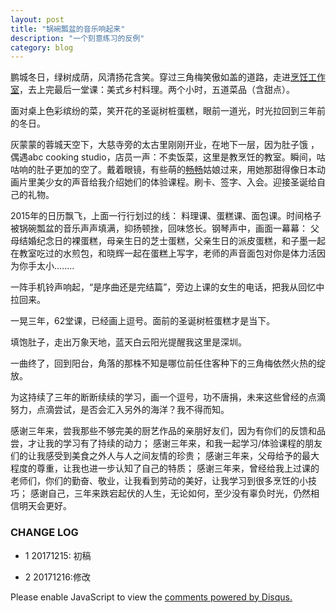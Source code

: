 ```yaml
---
layout: post
title: "锅碗瓢盆的音乐响起来"
description: "一个刻意练习的反例"
category: blog
---
```


鹏城冬日，绿树成荫，风清扬花含笑。穿过三角梅笑傲如盖的道路，走进[烹饪工作室](http://www.abc-cooking.com.cn/)，去上完最后一堂课：美式乡村料理。两个小时，五道菜品（含甜点）。

面对桌上色彩缤纷的菜，笑开花的圣诞树桩蛋糕，眼前一道光，时光拉回到三年前的冬日。

灰蒙蒙的蓉城天空下，大慈寺旁的太古里刚刚开业，在地下一层，因为肚子饿 ，偶遇abc cooking studio，店员一声：不卖饭菜，这里是教烹饪的教室。瞬间，咕咕响的肚子更加的空了。戴着眼镜，有些萌的[畅畅](https://site.douban.com/changxiaopo/)姑娘过来，用她那甜得像日本动画片里美少女的声音给我介绍她们的体验课程。刷卡、签字、入会。迎接圣诞给自己的礼物。


2015年的日历飘飞，上面一行行划过的线： 料理课、蛋糕课、面包课。时间格子被锅碗瓢盆的音乐声声填满，抑扬顿挫，回味悠长。钢琴声中，画面一幕幕： 父母结婚纪念日的裸蛋糕，母亲生日的芝士蛋糕，父亲生日的派皮蛋糕，和子墨一起在教室吃过的水煎包，和晓辉一起在蛋糕上写字，老师的声音面包对你是体力活因为你手太小........


一阵手机铃声响起，“是序曲还是完结篇”，旁边上课的女生的电话，把我从回忆中拉回来。

一晃三年，62堂课，已经画上逗号。面前的圣诞树桩蛋糕才是当下。

填饱肚子，走出万象天地，蓝天白云阳光提醒我这里是深圳。
 

一曲终了，回到阳台，角落的那株不知是哪位前任住客种下的三角梅依然火热的绽放。

为这持续了三年的断断续续的学习，画一个逗号，功不唐捐，未来这些曾经的点滴努力，点滴尝试，是否会汇入另外的海洋？我不得而知。

感谢三年来，尝我那些不够完美的厨艺作品的亲朋好友们，因为有你们的反馈和品尝，才让我的学习有了持续的动力；
感谢三年来，和我一起学习/体验课程的朋友们的让我感受到美食之外人与人之间友情的珍贵； 
感谢三年来，父母给予的最大程度的尊重，让我也进一步认知了自己的特质；
感谢三年来，曾经给我上过课的老师们，你们的勤奋、敬业，让我看到劳动的美好，让我学习到很多烹饪的小技巧；
感谢自己，三年来跌宕起伏的人生，无论如何，至少没有辜负时光，仍然相信明天会更好。



### CHANGE LOG

- 1 20171215: 初稿

- 2 20171216:修改

<div id="disqus_thread"></div>
<script>

/**
*  RECOMMENDED CONFIGURATION VARIABLES: EDIT AND UNCOMMENT THE SECTION BELOW TO INSERT DYNAMIC VALUES FROM YOUR PLATFORM OR CMS.
*  LEARN WHY DEFINING THESE VARIABLES IS IMPORTANT: https://disqus.com/admin/universalcode/#configuration-variables*/
/*
var disqus_config = function () {
this.page.url = https://violettianjie.github.io;  // Replace PAGE_URL with your page's canonical URL variable
this.page.identifier = https://violettianjie.github.io; // Replace PAGE_IDENTIFIER with your page's unique identifier variable
};
*/
(function() { // DON'T EDIT BELOW THIS LINE
var d = document, s = d.createElement('script');
s.src = 'https://https-violettianjie-github-io-1.disqus.com/embed.js';
s.setAttribute('data-timestamp', +new Date());
(d.head || d.body).appendChild(s);
})();
</script>
<noscript>Please enable JavaScript to view the <a href="https://disqus.com/?ref_noscript">comments powered by Disqus.</a></noscript>



